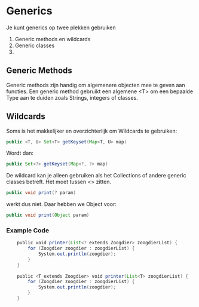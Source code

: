 # Generics
Je kunt generics op twee plekken gebruiken
1. Generic methods en wildcards
2. Generic classes
3. 
## Generic Methods
Generic methods zijn handig om algemenere objecten mee te geven aan functies.
Een generic method gebruikt een algemene \<T> om een bepaalde Type aan te duiden zoals Strings, integers of classes.

## Wildcards
Soms is het makkelijker en overzichterlijk om Wildcards te gebruiken:
```java
public <T, U> Set<T> getKeyset(Map<T, U> map)
```
Wordt dan:
```java
public Set<?> getKeyset(Map<?, ?> map)
```
De wildcard kan je alleen gebruiken als het Collections of andere generic classes betreft. Het moet tussen <> zitten. 
```java
public void print(? param)
```
werkt dus niet. Daar hebben we Object voor:
```java
public void print(Object param)
```
### Example Code
```java
    public void printer(List<? extends Zoogdier> zoogdierList) {
        for (Zoogdier zoogdier : zoogdierList) {
            System.out.println(zoogdier);
        }
    }
	
    public <T extends Zoogdier> void printer(List<T> zoogdierList) {
        for (Zoogdier zoogdier : zoogdierList) {
            System.out.println(zoogdier);
        }
    }


```
